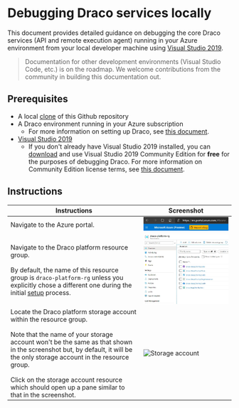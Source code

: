 # Debugging Draco services locally

This document provides detailed guidance on debugging the core Draco services (API and remote execution agent) running in your Azure environment from your local developer machine using [Visual Studio 2019](https://visualstudio.microsoft.com/vs/).

> Documentation for other development environments (Visual Studio Code, etc.) is on the roadmap. We welcome contributions from the community in building this documentation out.

## Prerequisites

* A local [clone](https://help.github.com/en/github/creating-cloning-and-archiving-repositories/cloning-a-repository) of this Github repository
* A Draco environment running in your Azure subscription
  * For more information on setting up Draco, see [this document](/doc/setup).
* [Visual Studio 2019](https://visualstudio.microsoft.com/vs/)
  * If you don't already have Visual Studio 2019 installed, you can [download](https://visualstudio.microsoft.com/thank-you-downloading-visual-studio/?sku=Community&rel=16) and use Visual Studio 2019 Community Edition for **free** for the purposes of debugging Draco. For more information on Community Edition license terms, see [this document](https://visualstudio.microsoft.com/license-terms/mlt031819/).
  
## Instructions

| Instructions | Screenshot |
| ------------ | ---------- |
| Navigate to the Azure portal. | ![Azure portal](/doc/images/debug-portal.JPG) |
| Navigate to the Draco platform resource group.<br /><br />By default, the name of this resource group is `draco-platform-rg` unless you explicitly chose a different one during the initial [setup](/doc/setup) process. | ![Resource group](/doc/images/debug-rg.JPG) |
| Locate the Draco platform storage account within the resource group.<br /><br />Note that the name of your storage account won't be the same as that shown in the screenshot but, by default, it will be the only storage account in the resource group.<br /><br />Click on the storage account resource which should open up a pane similar to that in the screenshot. | ![Storage account](/doc/image/debug-storage.JPG) |
